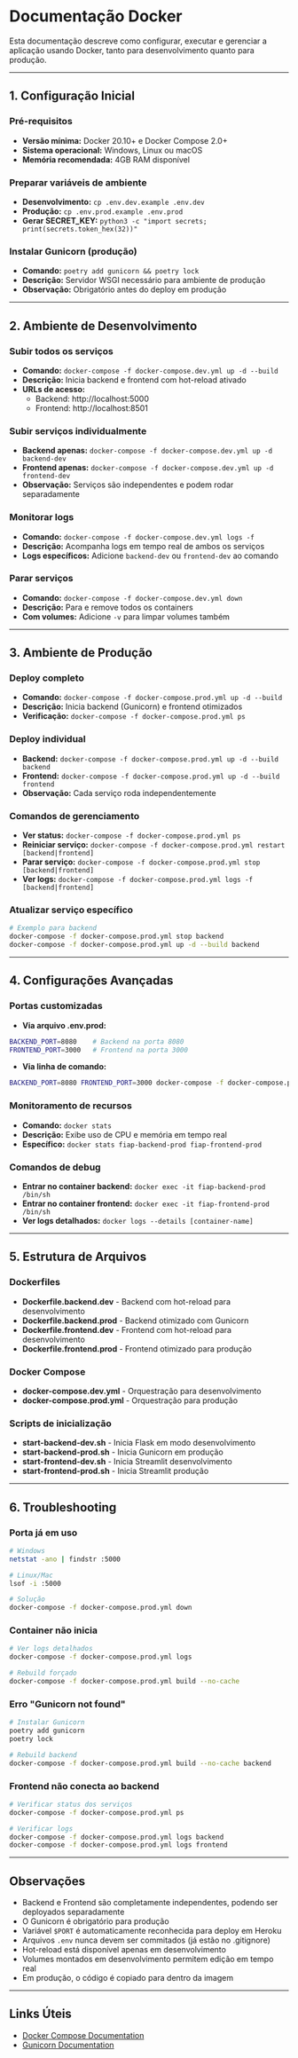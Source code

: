 # Documentação Docker

Esta documentação descreve como configurar, executar e gerenciar a aplicação usando Docker, tanto para desenvolvimento quanto para produção.

---

## 1. Configuração Inicial

### Pré-requisitos
- **Versão mínima:** Docker 20.10+ e Docker Compose 2.0+
- **Sistema operacional:** Windows, Linux ou macOS
- **Memória recomendada:** 4GB RAM disponível

### Preparar variáveis de ambiente
- **Desenvolvimento:** `cp .env.dev.example .env.dev`
- **Produção:** `cp .env.prod.example .env.prod`
- **Gerar SECRET_KEY:** `python3 -c "import secrets; print(secrets.token_hex(32))"`

### Instalar Gunicorn (produção)
- **Comando:** `poetry add gunicorn && poetry lock`
- **Descrição:** Servidor WSGI necessário para ambiente de produção
- **Observação:** Obrigatório antes do deploy em produção

---

## 2. Ambiente de Desenvolvimento

### Subir todos os serviços
- **Comando:** `docker-compose -f docker-compose.dev.yml up -d --build`
- **Descrição:** Inicia backend e frontend com hot-reload ativado
- **URLs de acesso:**
  - Backend: http://localhost:5000
  - Frontend: http://localhost:8501

### Subir serviços individualmente
- **Backend apenas:** `docker-compose -f docker-compose.dev.yml up -d backend-dev`
- **Frontend apenas:** `docker-compose -f docker-compose.dev.yml up -d frontend-dev`
- **Observação:** Serviços são independentes e podem rodar separadamente

### Monitorar logs
- **Comando:** `docker-compose -f docker-compose.dev.yml logs -f`
- **Descrição:** Acompanha logs em tempo real de ambos os serviços
- **Logs específicos:** Adicione `backend-dev` ou `frontend-dev` ao comando

### Parar serviços
- **Comando:** `docker-compose -f docker-compose.dev.yml down`
- **Descrição:** Para e remove todos os containers
- **Com volumes:** Adicione `-v` para limpar volumes também

---

## 3. Ambiente de Produção

### Deploy completo
- **Comando:** `docker-compose -f docker-compose.prod.yml up -d --build`
- **Descrição:** Inicia backend (Gunicorn) e frontend otimizados
- **Verificação:** `docker-compose -f docker-compose.prod.yml ps`

### Deploy individual
- **Backend:** `docker-compose -f docker-compose.prod.yml up -d --build backend`
- **Frontend:** `docker-compose -f docker-compose.prod.yml up -d --build frontend`
- **Observação:** Cada serviço roda independentemente

### Comandos de gerenciamento
- **Ver status:** `docker-compose -f docker-compose.prod.yml ps`
- **Reiniciar serviço:** `docker-compose -f docker-compose.prod.yml restart [backend|frontend]`
- **Parar serviço:** `docker-compose -f docker-compose.prod.yml stop [backend|frontend]`
- **Ver logs:** `docker-compose -f docker-compose.prod.yml logs -f [backend|frontend]`

### Atualizar serviço específico
```bash
# Exemplo para backend
docker-compose -f docker-compose.prod.yml stop backend
docker-compose -f docker-compose.prod.yml up -d --build backend
```

---

## 4. Configurações Avançadas

### Portas customizadas
- **Via arquivo .env.prod:**
```bash
BACKEND_PORT=8080    # Backend na porta 8080
FRONTEND_PORT=3000   # Frontend na porta 3000
```
- **Via linha de comando:**
```bash
BACKEND_PORT=8080 FRONTEND_PORT=3000 docker-compose -f docker-compose.prod.yml up -d
```

### Monitoramento de recursos
- **Comando:** `docker stats`
- **Descrição:** Exibe uso de CPU e memória em tempo real
- **Específico:** `docker stats fiap-backend-prod fiap-frontend-prod`

### Comandos de debug
- **Entrar no container backend:** `docker exec -it fiap-backend-prod /bin/sh`
- **Entrar no container frontend:** `docker exec -it fiap-frontend-prod /bin/sh`
- **Ver logs detalhados:** `docker logs --details [container-name]`

---

## 5. Estrutura de Arquivos

### Dockerfiles
- **Dockerfile.backend.dev** - Backend com hot-reload para desenvolvimento
- **Dockerfile.backend.prod** - Backend otimizado com Gunicorn
- **Dockerfile.frontend.dev** - Frontend com hot-reload para desenvolvimento
- **Dockerfile.frontend.prod** - Frontend otimizado para produção

### Docker Compose
- **docker-compose.dev.yml** - Orquestração para desenvolvimento
- **docker-compose.prod.yml** - Orquestração para produção

### Scripts de inicialização
- **start-backend-dev.sh** - Inicia Flask em modo desenvolvimento
- **start-backend-prod.sh** - Inicia Gunicorn em produção
- **start-frontend-dev.sh** - Inicia Streamlit desenvolvimento
- **start-frontend-prod.sh** - Inicia Streamlit produção

---

## 6. Troubleshooting

### Porta já em uso
```bash
# Windows
netstat -ano | findstr :5000

# Linux/Mac
lsof -i :5000

# Solução
docker-compose -f docker-compose.prod.yml down
```

### Container não inicia
```bash
# Ver logs detalhados
docker-compose -f docker-compose.prod.yml logs

# Rebuild forçado
docker-compose -f docker-compose.prod.yml build --no-cache
```

### Erro "Gunicorn not found"
```bash
# Instalar Gunicorn
poetry add gunicorn
poetry lock

# Rebuild backend
docker-compose -f docker-compose.prod.yml build --no-cache backend
```

### Frontend não conecta ao backend
```bash
# Verificar status dos serviços
docker-compose -f docker-compose.prod.yml ps

# Verificar logs
docker-compose -f docker-compose.prod.yml logs backend
docker-compose -f docker-compose.prod.yml logs frontend
```

---

## Observações

- Backend e Frontend são completamente independentes, podendo ser deployados separadamente
- O Gunicorn é obrigatório para produção
- Variável `$PORT` é automaticamente reconhecida para deploy em Heroku
- Arquivos `.env` nunca devem ser commitados (já estão no .gitignore)
- Hot-reload está disponível apenas em desenvolvimento
- Volumes montados em desenvolvimento permitem edição em tempo real
- Em produção, o código é copiado para dentro da imagem

---

## Links Úteis

- [Docker Compose Documentation](https://docs.docker.com/compose/)
- [Gunicorn Documentation](https://gunicorn.org/)